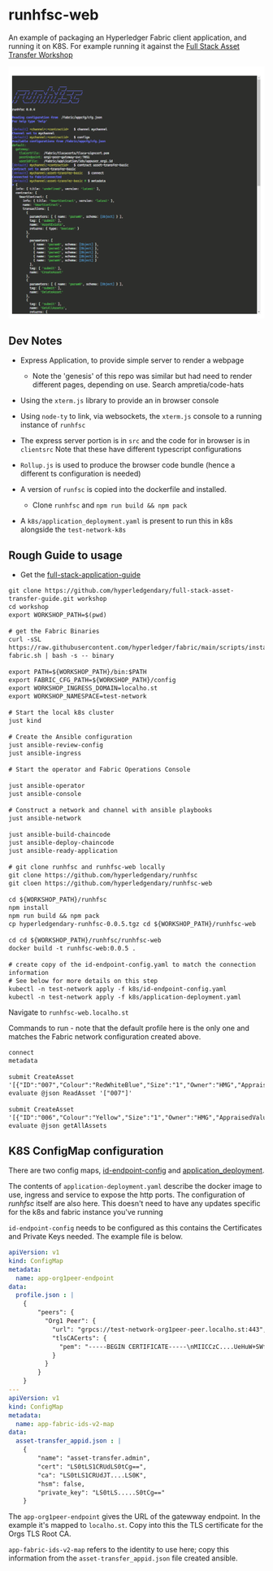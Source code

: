 # runhfsc-web

An example of packaging an Hyperledger Fabric client application, and running it on K8S.  For example running it against the [Full Stack Asset Transfer Workshop](https://github.com/hyperledgendary/full-stack-asset-transfer-guide)

![](runhfsc-web.png)

## Dev Notes

- Express Application, to provide simple server to render a webpage
  - Note the 'genesis' of this repo was similar but had need to render different pages, depending on use. Search ampretia/code-hats
- Using the `xterm.js` library to provide an in browser console
- Using `node-ty` to link, via websockets, the `xterm.js` console to a running instance of `runhfsc`

- The express server portion is in `src` and the code for in browser is in `clientsrc` Note that these have different typescript configurations
- `Rollup.js` is used to produce the browser code bundle (hence a different ts configuration is needed)

- A version of `runfsc` is copied into the dockerfile and installed.
  - Clone `runhfsc` and `npm run build && npm pack`
- A `k8s/application_deployment.yaml` is present to run this in k8s alongside the `test-network-k8s`

## Rough Guide to usage

 - Get the [full-stack-application-guide](https://github.com/hyperledgendary/full-stack-asset-transfer-guide)
```
git clone https://github.com/hyperledgendary/full-stack-asset-transfer-guide.git workshop
cd workshop
export WORKSHOP_PATH=$(pwd)

# get the Fabric Binaries
curl -sSL https://raw.githubusercontent.com/hyperledger/fabric/main/scripts/install-fabric.sh | bash -s -- binary

export PATH=${WORKSHOP_PATH}/bin:$PATH
export FABRIC_CFG_PATH=${WORKSHOP_PATH}/config
export WORKSHOP_INGRESS_DOMAIN=localho.st
export WORKSHOP_NAMESPACE=test-network

# Start the local k8s cluster
just kind

# Create the Ansible configuration
just ansible-review-config
just ansible-ingress

# Start the operator and Fabric Operations Console

just ansible-operator
just ansible-console

# Construct a network and channel with ansible playbooks
just ansible-network

just ansible-build-chaincode
just ansible-deploy-chaincode
just ansible-ready-application

# git clone runhfsc and runhfsc-web locally
git clone https://github.com/hyperledgendary/runhfsc 
git cloen https://github.com/hyperledgendary/runhfsc-web

cd ${WORKSHOP_PATH}/runhfsc
npm install
npm run build && npm pack
cp hyperledgendary-runhfsc-0.0.5.tgz cd ${WORKSHOP_PATH}/runhfsc-web

cd cd ${WORKSHOP_PATH}/runhfsc/runhfsc-web
docker build -t runhfsc-web:0.0.5 .

# create copy of the id-endpoint-config.yaml to match the connection information
# See below for more details on this step
kubectl -n test-network apply -f k8s/id-endpoint-config.yaml
kubectl -n test-network apply -f k8s/application-deployment.yaml
```


Navigate to `runhfsc-web.localho.st`

Commands to run - note that the default profile here is the only one and matches the Fabric network configuration created above.

```
connect
metadata

submit CreateAsset '[{"ID":"007","Colour":"RedWhiteBlue","Size":"1","Owner":"HMG","AppraisedValue":"200"}]'
evaluate @json ReadAsset '["007"]'

submit CreateAsset '[{"ID":"006","Colour":"Yellow","Size":"1","Owner":"HMG","AppraisedValue":"200"}]'
evaluate @json getAllAssets
```

## K8S ConfigMap configuration
There are two config maps, [id-endpoint-config](./k8s/id-endpoint-config.yaml.example) and [application_deployment](./k8s/application-deployment.yaml).

The contents of `application-deployment.yaml` describe the docker image to use, ingress and service to expose the http ports. The configuration of _runhfsc_ itself are also here. This doesn't need to have any updates specific for the k8s and fabric instance you've running

`id-endpoint-config` needs to be configured as this contains the Certificates and Private Keys needed. The example file is below.
```yaml
apiVersion: v1
kind: ConfigMap
metadata:
  name: app-org1peer-endpoint
data: 
  profile.json : | 
    {
        "peers": {
          "Org1 Peer": {
            "url": "grpcs://test-network-org1peer-peer.localho.st:443",
            "tlsCACerts": {
              "pem": "-----BEGIN CERTIFICATE-----\nMIICCzC....UeHuW+SWfA1gY=\n-----END CERTIFICATE-----\n"
            }
          }
        }
    }
---
apiVersion: v1
kind: ConfigMap
metadata:
  name: app-fabric-ids-v2-map
data: 
  asset-transfer_appid.json : | 
    {
        "name": "asset-transfer.admin",
        "cert": "LS0tLS1CRUdLS0tCg==",
        "ca": "LS0tLS1CRUdJT....LS0K",
        "hsm": false,
        "private_key": "LS0tLS.....S0tCg=="
    } 

```
The `app-org1peer-endpoint` gives the URL of the gatewway endpoint. In the example it's mapped to `localho.st`.  Copy into this the TLS certificate for the Orgs TLS Root CA. 

`app-fabric-ids-v2-map` refers to the identity to use here; copy this information from the `asset-transfer_appid.json` file created ansible.